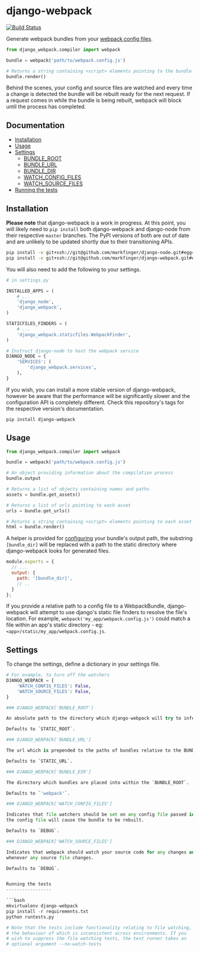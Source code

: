 django-webpack
==============

[![Build Status](https://travis-ci.org/markfinger/django-webpack.svg?branch=master)](https://travis-ci.org/markfinger/django-webpack)

Generate webpack bundles from your
[webpack config files](webpack.github.io/docs/configuration.html).

```python
from django_webpack.compiler import webpack

bundle = webpack('path/to/webpack.config.js')

# Returns a string containing <script> elements pointing to the bundle
bundle.render()
```

Behind the scenes, your config and source files are watched and 
every time a change is detected the bundle will be rebuilt ready 
for the next request. If a request comes in while the bundle is
being rebuilt, webpack will block until the process has completed.


Documentation
-------------

- [Installation](#installation)
- [Usage](#usage)
- [Settings](#settings)
  - [BUNDLE_ROOT](#django_webpackbundle_root)
  - [BUNDLE_URL](#django_webpackbundle_url)
  - [BUNDLE_DIR](#django_webpackbundle_dir)
  - [WATCH_CONFIG_FILES](#django_webpackwatch_config_files)
  - [WATCH_SOURCE_FILES](#django_webpackwatch_source_files)
- [Running the tests](#running-the-tests)


Installation
------------

**Please note** that django-webpack is a work in progress. At 
this point, you will likely need to `pip install` both django-webpack 
and django-node from their respective `master` branches. The 
PyPI versions of both are out of date and are unlikely to be 
updated shortly due to their transitioning APIs.

```bash
pip install -e git+ssh://git@github.com/markfinger/django-node.git#egg=django-node
pip install -e git+ssh://git@github.com/markfinger/django-webpack.git#egg=django-webpack
```

You will also need to add the following to your settings.

```python
# in settings.py

INSTALLED_APPS = (
    # ...
    'django_node',
    'django_webpack',
)

STATICFILES_FINDERS = (
    # ...
    'django_webpack.staticfiles.WebpackFinder',
)

# Instruct django-node to host the webpack service
DJANGO_NODE = {
    'SERVICES': (
        'django_webpack.services',
    ),
}
```

If you wish, you can install a more stable version of 
django-webpack, however be aware that the performance 
will be significantly slower and the configuration API 
is completely different. Check this repository's tags 
for the respective version's documentation.

```bash
pip install django-webpack
```


Usage
-----

```python
from django_webpack.compiler import webpack

bundle = webpack('path/to/webpack.config.js')

# An object providing information about the compilation process
bundle.output

# Returns a list of objects containing names and paths
assets = bundle.get_assets()

# Returns a list of urls pointing to each asset
urls = bundle.get_urls()

# Returns a string containing <script> elements pointing to each asset
html = bundle.render()
```

A helper is provided for [configuring](webpack.github.io/docs/configuration.html) 
your bundle's output path, the substring `[bundle_dir]` 
will be replaced with a path to the static directory where 
django-webpack looks for generated files.

```javascript
module.exports = {
  // ...
  output: {
    path: '[bundle_dir]',
    // ..
  }
};
```

If you provide a relative path to a config file to a 
WebpackBundle, django-webpack will attempt to use django's 
static file finders to resolve the file's location. 
For example, `webpack('my_app/webpack.config.js')` could 
match a file within an app's static directory - 
eg: `<app>/static/my_app/webpack.config.js`.


Settings
--------

To change the settings, define a dictionary in your settings file.

```python
# For example, to turn off the watchers
DJANGO_WEBPACK = {
    'WATCH_CONFIG_FILES': False,
    'WATCH_SOURCE_FILES': False,
}

### DJANGO_WEBPACK['BUNDLE_ROOT']

An absolute path to the directory which django-webpack will try to infer urls from.

Defaults to `STATIC_ROOT`.

### DJANGO_WEBPACK['BUNDLE_URL']

The url which is prepended to the paths of bundles relative to the BUNDLE_ROOT.

Defaults to `STATIC_URL`.

### DJANGO_WEBPACK['BUNDLE_DIR']

The directory which bundles are placed into within the `BUNDLE_ROOT`.

Defaults to `'webpack'`.

### DJANGO_WEBPACK['WATCH_CONFIG_FILES']

Indicates that file watchers should be set on any config file passed in. Any changes in 
the config file will cause the bundle to be rebuilt.

Defaults to `DEBUG`.

### DJANGO_WEBPACK['WATCH_SOURCE_FILES']

Indicates that webpack should watch your source code for any changes and rebuild the bundle 
whenever any source file changes.

Defaults to `DEBUG`.


Running the tests
-----------------

```bash
mkvirtualenv django-webpack
pip install -r requirements.txt
python runtests.py

# Note that the tests include functionality relating to file watching,
# the behaviour of which is inconsistent across environments. If you
# wish to suppress the file watching tests, the test runner takes an
# optional argument --no-watch-tests
```
